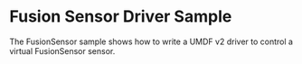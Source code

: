 <!---
    name: Fusion Sensor Driver Sample
    platform: UMDF2
    language: cpp
    category: Sensors
    description: Demonstrates how to write a UMDF v2 driver to control a virtual FusionSensor sensor.
    samplefwlink: https://go.microsoft.com/fwlink/p/?LinkId=856914
--->

# Fusion Sensor Driver Sample

The FusionSensor sample shows how to write a UMDF v2 driver to control a virtual FusionSensor sensor.